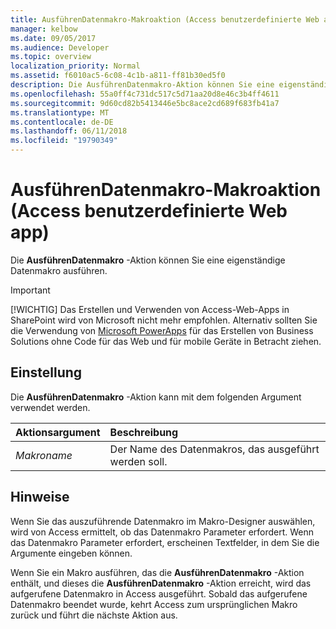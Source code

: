 ```yaml
---
title: AusführenDatenmakro-Makroaktion (Access benutzerdefinierte Web app)
manager: kelbow
ms.date: 09/05/2017
ms.audience: Developer
ms.topic: overview
localization_priority: Normal
ms.assetid: f6010ac5-6c08-4c1b-a811-ff81b30ed5f0
description: Die AusführenDatenmakro-Aktion können Sie eine eigenständige Datenmakro ausführen.
ms.openlocfilehash: 55a0ff4c731dc517c5d71aa20d8e46c3b4ff4611
ms.sourcegitcommit: 9d60cd82b5413446e5bc8ace2cd689f683fb41a7
ms.translationtype: MT
ms.contentlocale: de-DE
ms.lasthandoff: 06/11/2018
ms.locfileid: "19790349"
---
```

# <a name="rundatamacro-macro-action-access-custom-web-app"></a>AusführenDatenmakro-Makroaktion (Access benutzerdefinierte Web app)

Die **AusführenDatenmakro** -Aktion können Sie eine eigenständige Datenmakro ausführen. 
  
> [!IMPORTANT]
> [!WICHTIG] Das Erstellen und Verwenden von Access-Web-Apps in SharePoint wird von Microsoft nicht mehr empfohlen. Alternativ sollten Sie die Verwendung von [Microsoft PowerApps](https://powerapps.microsoft.com/en-us/) für das Erstellen von Business Solutions ohne Code für das Web und für mobile Geräte in Betracht ziehen. 
  
## <a name="setting"></a>Einstellung

Die **AusführenDatenmakro** -Aktion kann mit dem folgenden Argument verwendet werden. 
  
|**Aktionsargument**|**Beschreibung**|
|:-----|:-----|
| _Makroname_ <br/> |Der Name des Datenmakros, das ausgeführt werden soll.  <br/> |
   
## <a name="remarks"></a>Hinweise

Wenn Sie das auszuführende Datenmakro im Makro-Designer auswählen, wird von Access ermittelt, ob das Datenmakro Parameter erfordert. Wenn das Datenmakro Parameter erfordert, erscheinen Textfelder, in dem Sie die Argumente eingeben können.
  
Wenn Sie ein Makro ausführen, das die **AusführenDatenmakro** -Aktion enthält, und dieses die **AusführenDatenmakro** -Aktion erreicht, wird das aufgerufene Datenmakro in Access ausgeführt. Sobald das aufgerufene Datenmakro beendet wurde, kehrt Access zum ursprünglichen Makro zurück und führt die nächste Aktion aus. 
  


